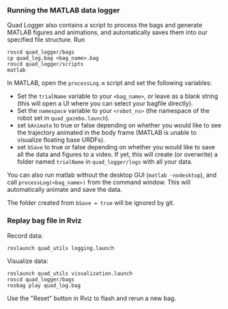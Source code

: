 ### Running the MATLAB data logger
Quad Logger also contains a script to process the bags and generate MATLAB figures and animations, and automatically saves them into our specified file structure. Run
```
roscd quad_logger/bags
cp quad_log.bag <bag_name>.bag
roscd quad_logger/scripts
matlab
```
In MATLAB, open the `processLog.m` script and set the following variables:
- Set the `trialName` variable to your `<bag_name>`, or leave as a blank string (this will open a UI where you can select your bagfile directly).
- Set the `namespace` variable to your `<robot_ns>` (the namespace of the robot set in `quad_gazebo.launch`).
- set `bAnimate` to true or false depending on whether you would like to see the trajectory animated in the body frame (MATLAB is unable to visualize floating base URDFs).
- set `bSave` to true or false depending on whether you would like to save all the data and figures to a video. If yet, this will create (or overwrite) a folder named `trialName` in `quad_logger/logs` with all your data.

You can also run matlab without the desktop GUI (`matlab -nodesktop`), and call `processLog(<bag_name>)` from the command window. This will automatically animate and save the data.

The folder created from `bSave = true` will be ignored by git.

### Replay bag file in Rviz

Record data:
```
roslaunch quad_utils logging.launch
```

Visualize data:
```
roslaunch quad_utils visualization.launch
roscd quad_logger/bags
rosbag play quad_log.bag
```

Use the "Reset" button in Rviz to flash and rerun a new bag.